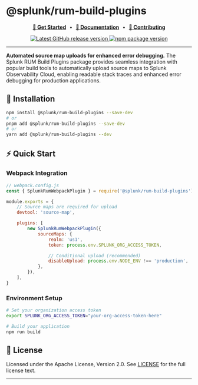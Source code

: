 # @splunk/rum-build-plugins

<p align="center">
  <strong>
    <a href="https://quickdraw.splunk.com/redirect/?product=Observability&location=github.rum.get.started&version=current">🚀 Get Started</a>
    &nbsp;&nbsp;&bull;&nbsp;&nbsp;
    <a href="https://quickdraw.splunk.com/redirect/?product=Observability&location=github.browser.rum&version=current">📖 Documentation</a>
    &nbsp;&nbsp;&bull;&nbsp;&nbsp;
    <a href="https://github.com/signalfx/splunk-otel-js-web/blob/main/CONTRIBUTING.md">🤝 Contributing</a>
  </strong>
</p>

<p align="center">
  <a href="https://github.com/signalfx/splunk-otel-js-web/releases">
    <img alt="Latest GitHub release version" src="https://img.shields.io/github/v/release/signalfx/splunk-otel-js-web?include_prereleases&style=for-the-badge">
  </a>
  <a href="https://www.npmjs.com/package/@splunk/rum-build-plugins">
    <img alt="npm package version" src="https://img.shields.io/npm/v/@splunk/rum-build-plugins?style=for-the-badge">
  </a>
</p>

---

**Automated source map uploads for enhanced error debugging.** The Splunk RUM Build Plugins package provides seamless integration with popular build tools to automatically upload source maps to Splunk Observability Cloud, enabling readable stack traces and enhanced error debugging for production applications.

## 🚀 Installation

```bash
npm install @splunk/rum-build-plugins --save-dev
# or
pnpm add @splunk/rum-build-plugins --save-dev
# or
yarn add @splunk/rum-build-plugins --dev
```

## ⚡ Quick Start

### Webpack Integration

```javascript
// webpack.config.js
const { SplunkRumWebpackPlugin } = require('@splunk/rum-build-plugins')

module.exports = {
	// Source maps are required for upload
	devtool: 'source-map',

	plugins: [
		new SplunkRumWebpackPlugin({
			sourceMaps: {
				realm: 'us1',
				token: process.env.SPLUNK_ORG_ACCESS_TOKEN,

				// Conditional upload (recommended)
				disableUpload: process.env.NODE_ENV !== 'production',
			},
		}),
	],
}
```

### Environment Setup

```bash
# Set your organization access token
export SPLUNK_ORG_ACCESS_TOKEN="your-org-access-token-here"

# Build your application
npm run build
```

## 📜 License

Licensed under the Apache License, Version 2.0. See [LICENSE](../../LICENSE) for the full license text.

---

